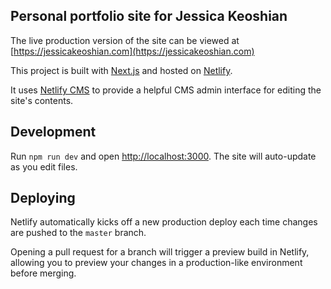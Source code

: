 ## Personal portfolio site for Jessica Keoshian

The live production version of the site can be viewed at [https://jessicakeoshian.com](https://jessicakeoshian.com)

This project is built with [Next.js](https://nextjs.org/) and hosted on [Netlify](https://www.netlify.com/).

It uses [Netlify CMS](https://www.netlifycms.org/) to provide a helpful CMS admin interface for editing the site's contents.

## Development

Run `npm run dev` and open [http://localhost:3000](http://localhost:3000). The site will auto-update as you edit files.

## Deploying

Netlify automatically kicks off a new production deploy each time changes are pushed to the `master` branch.

Opening a pull request for a branch will trigger a preview build in Netlify, allowing you to preview your changes in a production-like environment before merging.
